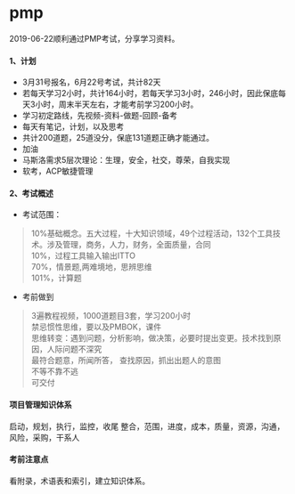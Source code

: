 # pmp
2019-06-22顺利通过PMP考试，分享学习资料。

#### 1、计划
- 3月31号报名，6月22号考试，共计82天
- 若每天学习2小时，共计164小时，若每天学习3小时，246小时，因此保底每天3小时，周末半天左右，才能考前学习200小时。
- 学习初定路线，先视频-资料-做题-回顾-备考
- 每天有笔记，计划，以及思考
- 共计200道题，25道没分，保底131道题正确才能通过。
- 加油
- 马斯洛需求5层次理论：生理，安全，社交，尊荣，自我实现
- 软考，ACP敏捷管理


#### 2、考试概述
- 考试范围：
> 10%基础概念。五大过程，十大知识领域，49个过程活动，132个工具技术。涉及管理，商务，人力，财务，全面质量，合同    
10%，过程工具输入输出ITTO  
70%，情景题,两难境地，思辨思维    
101%，计算题  
- 考前做到
> 3遍教程视频，1000道题目3套，学习200小时    
禁忌惯性思维，要以及PMBOK，课件  
思维转变：遇到问题，分析影响，做决策，必要时提出变更。技术找到原因，人际问题不深究  
最符合题意，所闻所答， 查找原因，抓出出题人的意图      
不等不靠不逃   
可交付  

#### 项目管理知识体系
启动，规划，执行，监控，收尾
整合，范围，进度，成本，质量，资源，沟通，风险，采购，干系人

#### 考前注意点
看附录，术语表和索引，建立知识体系。

